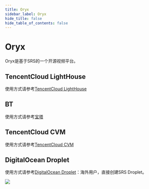 ```yaml
---
title: Oryx
sidebar_label: Oryx
hide_title: false
hide_table_of_contents: false
---
```


# Oryx

Oryx是基于SRS的一个开源视频平台。

## TencentCloud LightHouse

使用方式请参考[TencentCloud LightHouse](https://www.bilibili.com/video/BV1844y1L7dL/)

## BT

使用方式请参考[宝塔](https://mp.weixin.qq.com/s/nutc5eJ73aUa4Hc23DbCwQ)

## TencentCloud CVM

使用方式请参考[TencentCloud CVM](https://mp.weixin.qq.com/s/x-PjoKjJj6HRF-eCKX0KzQ)

## DigitalOcean Droplet

使用方式请参考[DigitalOcean Droplet](https://mp.weixin.qq.com/s/_GcJm15BGv1qbmHixPQAGQ)：海外用户，直接创建SRS Droplet。

![](https://ossrs.net/gif/v1/sls.gif?site=ossrs.net&path=/lts/doc/zh/v4/getting-started-oryx)


